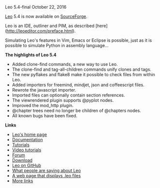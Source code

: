 Leo 5.4-final   October 22, 2016

[Leo](http://leoeditor.com/) 5.4 is now available on [SourceForge](http://sourceforge.net/projects/leo/files/Leo/). 

Leo is an IDE, outliner and PIM, as described [here] (http://leoeditor.com/preface.html).

Simulating Leo's features in Vim, Emacs or Eclipse is possible, just as it is possible to simulate Python in assembly language...

**The highlights of Leo 5.4**

- Added clone-find commands, a new way to use Leo.
- The clone-find and tag-all-children commands unify clones and tags.
- The new pyflakes and flake8 make it possible to check files from within Leo.
- Added importers for freemind, mindjet, json and coffeescript files.
- Rewrote the javascript importer.
- Imported files can optionally contain section references.
- The viewrendered plugin supports @pyplot nodes.
- Improved the mod_http plugin.
- @chapter trees need no longer be children of @chapters nodes.
- All known bugs have been fixed.

**Links**

- [Leo's home page](http://leoeditor.com)
- [Documentation](http://leoeditor.com/leo_toc.html)
- [Tutorials](http://leoeditor.com/tutorial.html)
- [Video tutorials](http://leoeditor.com/screencasts.html)
- [Forum](http://groups.google.com/group/leo-editor)
- [Download](http://sourceforge.net/projects/leo/files/)
- [Leo on GitHub](https://github.com/leo-editor/leo-editor)
- [What people are saying about Leo](http://leoeditor.com/testimonials.html)
- [A web page that displays .leo files](http://leoeditor.com/load-leo.html)
- [More links](http://leoeditor.com/leoLinks.html)

